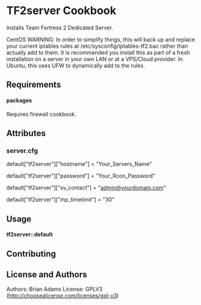 TF2server Cookbook
============
Installs Team Fortress 2 Dedicated Server.    

CentOS WARNING: In order to simplify things, this will back up and replace your current iptables rules at /etc/sysconfig/iptables-tf2.bac rather than actually add to them. It is recommended you install this as part of a fresh installation on a server in your own LAN or at a VPS/Cloud provider. In Ubuntu, this uses UFW to dynamically add to the rules. 

Requirements
------------
#### packages
Requires firewall cookbook.

Attributes
----------
### server.cfg
default["tf2server"]["hostname"] = "Your_Servers_Name"

default["tf2server"]["password"] = "Your_Rcon_Password"

default["tf2server"]["sv_contact"] = "admin@yourdomain.com"

default["tf2server"]["mp_timelimit"] = "30"

Usage
-----
#### tf2server::default

Contributing
------------

License and Authors
-------------------
Authors: Brian Adams
License: GPLV3 (http://choosealicense.com/licenses/gpl-v3) 
